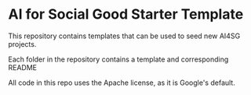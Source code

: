 # AI for Social Good Starter Template

This repository contains templates that can be used to seed new AI4SG projects.

Each folder in the repository contains a template and corresponding README

All code in this repo uses the Apache license, as it is Google's default.

